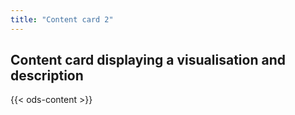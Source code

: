 ```yaml
---
title: "Content card 2"
---
```


## Content card displaying a visualisation and description

{{< ods-content >}}